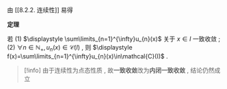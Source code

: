 由 [[8.2.2. 连续性]] 易得

**定理**

若
(1) $\displaystyle \sum\limits_{n=1}^{\infty}u_{n}(x)$ 关于 $\displaystyle  x \in I$ 一致收敛 ;
(2) $\displaystyle \forall n \in \mathbb{N}_{+},u_{n}(x)\in \mathcal{C}(I)$ ,
则 $\displaystyle f(x)=\sum\limits_{n=1}^{\infty}u_{n}(x)\in\mathcal{C}(I)$ .

>[!info] 
>由于连续性为点态性质 , 故**一致收敛**改为**内闭一致收敛** , 结论仍然成立

